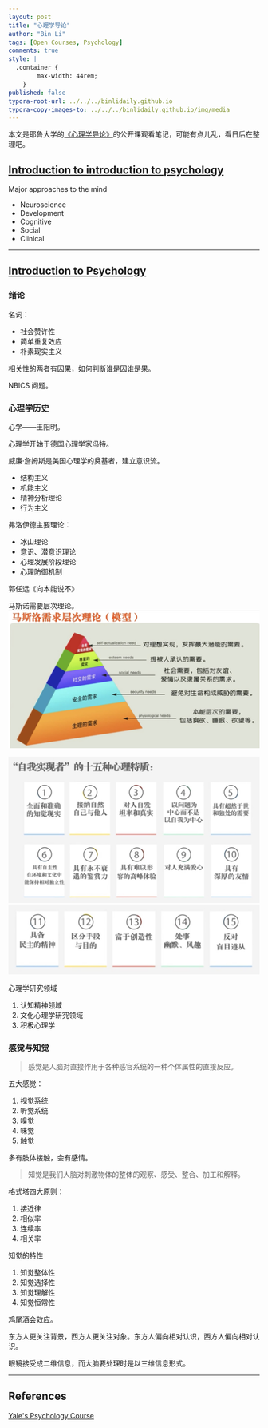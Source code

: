 ```yaml
---
layout: post
title: "心理学导论"
author: "Bin Li"
tags: [Open Courses, Psychology]
comments: true
style: |
  .container {
        max-width: 44rem;
    } 
published: false
typora-root-url: ../../../binlidaily.github.io
typora-copy-images-to: ../../../binlidaily.github.io/img/media
---
```


本文是耶鲁大学的[《心理学导论》](http://open.163.com/special/sp/introductiontopsychology.html)的公开课观看笔记，可能有点儿乱，看日后在整理吧。

<!--more-->

## [Introduction to introduction to psychology](https://www.bilibili.com/video/av920083/#page=1)
Major approaches to the mind

* Neuroscience
* Development
* Cognitive
* Social
* Clinical

---

## [Introduction to Psychology](https://www.youtube.com/watch?v=2MzRTVWb6QI&index=6&list=PLWrX4LMWh4KvudmfS9cBkqVEMOx6Li8E4)

### 绪论
名词：

* 社会赞许性
* 简单重复效应
* 朴素现实主义

相关性的两者有因果，如何判断谁是因谁是果。

NBICS 问题。

### 心理学历史
心学——王阳明。

心理学开始于德国心理学家冯特。

威廉·詹姆斯是美国心理学的奠基者，建立意识流。

* 结构主义
* 机能主义
* 精神分析理论
* 行为主义

弗洛伊德主要理论：

* 冰山理论
* 意识、潜意识理论
* 心理发展阶段理论
* 心理防御机制

郭任远《向本能说不》

马斯诺需要层次理论。
![](/img/media/15187826671026.jpg)


![](/img/media/15187827486260.jpg)
![](/img/media/15187827649299.jpg)

心理学研究领域

1. 认知精神领域
2. 文化心理学研究领域
3. 积极心理学

### 感觉与知觉
> 感觉是人脑对直接作用于各种感官系统的一种个体属性的直接反应。

五大感觉：

1. 视觉系统
2. 听觉系统
3. 嗅觉
4. 味觉
5. 触觉

多有肢体接触，会有感情。

> 知觉是我们人脑对刺激物体的整体的观察、感受、整合、加工和解释。

格式塔四大原则：

1. 接近律
2. 相似率
3. 连续率
4. 相关率

知觉的特性

1. 知觉整体性
2. 知觉选择性
3. 知觉理解性
4. 知觉恒常性

鸡尾酒会效应。

东方人更关注背景，西方人更关注对象。东方人偏向相对认识，西方人偏向相对认识。

眼镜接受成二维信息，而大脑要处理时是以三维信息形式。



---

## References
[Yale's Psychology Course](https://oyc.yale.edu/psychology/psyc-110/lecture-1)



